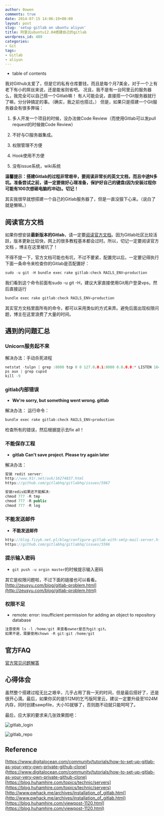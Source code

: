 ```yaml
---
author: 0owen
comments: true
date: 2014-07-15 14:06:19+00:00
layout: post
slug: 'setup gitlab on ubuntu aliyun'
title: 阿里云ubuntu12.04搭建自己的gitlab
wordpress_id: 489
categories:
- Git
tags:
- Gitlab
- aliyun
---
```


* table of contents
<!-- toc -->

我对Github太爱了，但是它的私有仓库要钱，而且是每个月7美金，对于一个上有老下有小的屌丝来说，还是能省则省吧。
况且，我不是有一台阿里云的服务器么，我完全可以自己搭一个Gitlab嘛！
有人可能会说，直接搭一个Git服务器就行了嘛，分分钟搞定的事。（确实，我之前也搭过。）
但是，如果只是搭建一个Git服务器会有很多弊端：

1. 多人开发一个项目的时候，没办法做Code Review（而使用Gitlab可以发pull request的时候做Code Review）

2. 不好与CI服务器集成。

3. 权限管理不方便

4. Hook使用不方便

5. 没有issue系统，wiki系统

**温馨提示：搭建Gitlab的过程非常艰辛，要阅读非常长的英文文档，而且中途N多坑。准备尝试之前，请一定要做好心理准备，保护好自己的键盘(因为安装过程你可能有100次想砸电脑的冲动)。切记！**

<!-- more -->
其实我很早就想搭建一个自己的Gitlab服务器了，但是一直没狠下心来。（说白了就是懒嘛。）

## 阅读官方文档

如果你想安装**最新版本的Gitlab**，请一定要[阅读官方文档](https://github.com/gitlabhq/gitlabhq/blob/master/doc/install/installation.md)。因为Gitlab社区比较活跃，版本更新比较快，网上的很多教程基本都会过时。所以，切记一定要阅读官方文档 ，博主在这里被坑了！

不得不提一下，官方文档可能也有坑，不过不要紧，配置完以后，一定要记得执行下面一条命令来检查你的Gitlab是否配置好：

```cpp
sudo -u git -H bundle exec rake gitlab:check RAILS_ENV=production
```

我们看到这个命令前面有sudo -u git -H，建议大家直接使用Git用户登录vps，然后直接运行

```cpp
bundle exec rake gitlab:check RAILS_ENV=production
```

其实官方文档里面所有的命令，都可以采用类似的方式来弄。避免后面出现权限问题，博主在这里浪费了大量的时间。

## 遇到的问题汇总

### Unicorn服务起不来

解决办法：手动杀死进程

```cpp
netstat -tulpn | grep :8080 tcp 0 0 127.0.0.1:8080 0.0.0.0:* LISTEN 16429/unicorn.rb -E
ps aux | grep cupsd
kill -9
```

### gitlab内部错误

- **We're sorry, but something went wrong. gitlab**

解决办法：
运行命令：

```cpp
bundle exec rake gitlab:check RAILS_ENV=production
```

检查所有的错误，然后根据提示去fix all！

### 不能保存工程

- **gitlab Can't save project. Please try again later**

解决办法：

```cpp
安装 redit server:
http://www.91r.net/ask/16274837.html
https://github.com/gitlabhq/gitlabhq/issues/5967

安装redis如果还不能解决:
chmod 777 -R tmp
chmod 777 -R public
chmod 777 -R log
```

### 不能发送邮件

- **不能发送邮件**

```cpp
http://blog.fizyk.net.pl/blog/configure-gitlab-with-smtp-mail-server.html
https://github.com/gitlabhq/gitlabhq/issues/5596
```

### 提示输入密码

- `git push -u orgin master`的时候提示输入密码

其它是权限问题啦，不过下面的链接也可以看看。
[http://zeusyu.com/blog/gitlab-problem.html](http://zeusyu.com/blog/gitlab-problem.html)

### 权限不足

- remote: error: insufficient permission for adding an object to repository database

```cpp
注意使用 ls -l /home/git 来查看owner是否为git:git。
如果不是，需要使用chown -R git:git /home/git
```

## 官方FAQ

[官方常见问题解答](https://github.com/gitlabhq/gitlab-public-wiki/wiki/Trouble-Shooting-Guide)

## 心得体会

虽然整个搭建过程无比之艰辛，几乎占用了我一天的时间，但是最后搭好了，还是很开心滴。最后，如果你买的是512M的乞丐版阿里云，建议一定要升级至1024M内存，同时创建sawpfile，大小1G就够了，否则跑不动就只能呵呵了。

最后，应大家的要求来几张效果图吧：

![gitlab_login](http://guanghuiqu.qiniudn.com/gitlab_login-300x273.png)

![gitlab_repo](http://guanghuiqu.qiniudn.com/gitlab_repo-300x116.png)

## Reference

[https://www.digitalocean.com/community/tutorials/how-to-set-up-gitlab-as-your-very-own-private-github-clone](https://www.digitalocean.com/community/tutorials/how-to-set-up-gitlab-as-your-very-own-private-github-clone)
[https://blog.huhamhire.com/topics/technic/servers](https://blog.huhamhire.com/topics/technic/servers)
[http://www.pwhack.me/archives/installation_of_gitlab.html](http://www.pwhack.me/archives/installation_of_gitlab.html)
[https://blog.huhamhire.com/viewpost-1120.html](https://blog.huhamhire.com/viewpost-1120.html)
